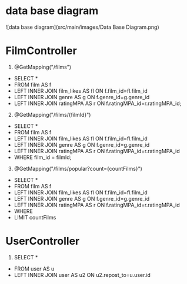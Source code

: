 # data base diagram

![data base diagram](src/main/images/Data Base Diagram.png)
# FilmController
1. @GetMapping("/films")
- SELECT *
- FROM film AS f
- LEFT INNER JOIN film_likes AS fl ON f.film_id=fl.film_id
- LEFT INNER JOIN genre AS g ON f.genre_id=g.genre_id
- LEFT INNER JOIN ratingMPA AS r ON f.ratingMPA_id=r.ratingMPA_id;
2. @GetMapping("/films/{filmId}")
- SELECT *
- FROM film AS f
- LEFT INNER JOIN film_likes AS fl ON f.film_id=fl.film_id
- LEFT INNER JOIN genre AS g ON f.genre_id=g.genre_id
- LEFT INNER JOIN ratingMPA AS r ON f.ratingMPA_id=r.ratingMPA_id
- WHERE film_id = filmId;
3. @GetMapping("/films/popular?count={countFilms}")
- SELECT *
- FROM film AS f
- LEFT INNER JOIN film_likes AS fl ON f.film_id=fl.film_id
- LEFT INNER JOIN genre AS g ON f.genre_id=g.genre_id
- LEFT INNER JOIN ratingMPA AS r ON f.ratingMPA_id=r.ratingMPA_id
- WHERE 
- LIMIT countFilms
# UserController
1. SELECT *
- FROM user AS u
- LEFT INNER JOIN user AS u2 ON u2.repost_to=u.user.id